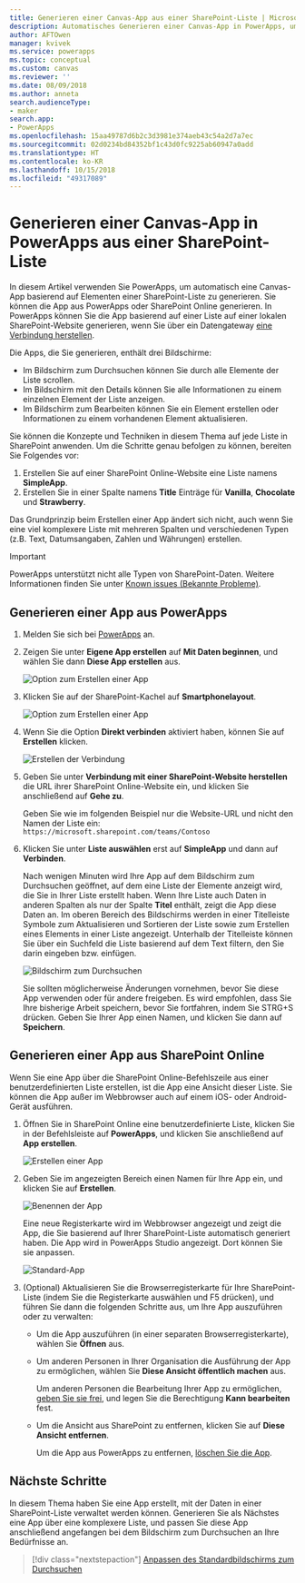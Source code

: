 ```yaml
---
title: Generieren einer Canvas-App aus einer SharePoint-Liste | Microsoft-Dokumentation
description: Automatisches Generieren einer Canvas-App in PowerApps, um Daten in einer SharePoint-Liste zu verwalten
author: AFTOwen
manager: kvivek
ms.service: powerapps
ms.topic: conceptual
ms.custom: canvas
ms.reviewer: ''
ms.date: 08/09/2018
ms.author: anneta
search.audienceType:
- maker
search.app:
- PowerApps
ms.openlocfilehash: 15aa49787d6b2c3d3981e374aeb43c54a2d7a7ec
ms.sourcegitcommit: 02d0234bd84352bf1c43d0fc9225ab60947a0add
ms.translationtype: HT
ms.contentlocale: ko-KR
ms.lasthandoff: 10/15/2018
ms.locfileid: "49317089"
---
```

# <a name="generate-a-canvas-app-in-powerapps-from-a-sharepoint-list"></a>Generieren einer Canvas-App in PowerApps aus einer SharePoint-Liste

In diesem Artikel verwenden Sie PowerApps, um automatisch eine Canvas-App basierend auf Elementen einer SharePoint-Liste zu generieren. Sie können die App aus PowerApps oder SharePoint Online generieren. In PowerApps können Sie die App basierend auf einer Liste auf einer lokalen SharePoint-Website generieren, wenn Sie über ein Datengateway [eine Verbindung herstellen](connect-to-sharepoint.md).

Die Apps, die Sie generieren, enthält drei Bildschirme:

- Im Bildschirm zum Durchsuchen können Sie durch alle Elemente der Liste scrollen.
- Im Bildschirm mit den Details können Sie alle Informationen zu einem einzelnen Element der Liste anzeigen.
- Im Bildschirm zum Bearbeiten können Sie ein Element erstellen oder Informationen zu einem vorhandenen Element aktualisieren.

Sie können die Konzepte und Techniken in diesem Thema auf jede Liste in SharePoint anwenden. Um die Schritte genau befolgen zu können, bereiten Sie Folgendes vor:

1. Erstellen Sie auf einer SharePoint Online-Website eine Liste namens **SimpleApp**.
2. Erstellen Sie in einer Spalte namens **Title** Einträge für **Vanilla**, **Chocolate** und **Strawberry**.

Das Grundprinzip beim Erstellen einer App ändert sich nicht, auch wenn Sie eine viel komplexere Liste mit mehreren Spalten und verschiedenen Typen (z.B. Text, Datumsangaben, Zahlen und Währungen) erstellen.

> [!IMPORTANT]
> PowerApps unterstützt nicht alle Typen von SharePoint-Daten. Weitere Informationen finden Sie unter [Known issues (Bekannte Probleme)](connections/connection-sharepoint-online.md#known-issues).

## <a name="generate-an-app-from-within-powerapps"></a>Generieren einer App aus PowerApps

1. Melden Sie sich bei [PowerApps](https://web.powerapps.com?utm_source=padocs&utm_medium=linkinadoc&utm_campaign=referralsfromdoc) an.

1. Zeigen Sie unter **Eigene App erstellen** auf **Mit Daten beginnen**, und wählen Sie dann **Diese App erstellen** aus.

    ![Option zum Erstellen einer App](./media/app-from-sharepoint/start-from-data.png)

1. Klicken Sie auf der SharePoint-Kachel auf **Smartphonelayout**.

    ![Option zum Erstellen einer App](./media/app-from-sharepoint/sharepoint-tile.png)

1. Wenn Sie die Option **Direkt verbinden** aktiviert haben, können Sie auf **Erstellen** klicken.

    ![Erstellen der Verbindung](./media/app-from-sharepoint/create-connection.png)

1. Geben Sie unter **Verbindung mit einer SharePoint-Website herstellen** die URL ihrer SharePoint Online-Website ein, und klicken Sie anschließend auf **Gehe zu**.

    Geben Sie wie im folgenden Beispiel nur die Website-URL und nicht den Namen der Liste ein:<br>`https://microsoft.sharepoint.com/teams/Contoso`

1. Klicken Sie unter **Liste auswählen** erst auf **SimpleApp** und dann auf **Verbinden**.

    Nach wenigen Minuten wird Ihre App auf dem Bildschirm zum Durchsuchen geöffnet, auf dem eine Liste der Elemente anzeigt wird, die Sie in Ihrer Liste erstellt haben. Wenn Ihre Liste auch Daten in anderen Spalten als nur der Spalte **Titel** enthält, zeigt die App diese Daten an. Im oberen Bereich des Bildschirms werden in einer Titelleiste Symbole zum Aktualisieren und Sortieren der Liste sowie zum Erstellen eines Elements in einer Liste angezeigt. Unterhalb der Titelleiste können Sie über ein Suchfeld die Liste basierend auf dem Text filtern, den Sie darin eingeben bzw. einfügen. 

    ![Bildschirm zum Durchsuchen](./media/app-from-sharepoint/browse-screen.png)

    Sie sollten möglicherweise Änderungen vornehmen, bevor Sie diese App verwenden oder für andere freigeben. Es wird empfohlen, dass Sie Ihre bisherige Arbeit speichern, bevor Sie fortfahren, indem Sie STRG+S drücken. Geben Sie Ihrer App einen Namen, und klicken Sie dann auf **Speichern**.

## <a name="generate-an-app-from-within-sharepoint-online"></a>Generieren einer App aus SharePoint Online

Wenn Sie eine App über die SharePoint Online-Befehlszeile aus einer benutzerdefinierten Liste erstellen, ist die App eine Ansicht dieser Liste. Sie können die App außer im Webbrowser auch auf einem iOS- oder Android-Gerät ausführen.

1. Öffnen Sie in SharePoint Online eine benutzerdefinierte Liste, klicken Sie in der Befehlsleiste auf **PowerApps**, und klicken Sie anschließend auf **App erstellen**.

    ![Erstellen einer App](./media/app-from-sharepoint/generate-new-app.png)

2. Geben Sie im angezeigten Bereich einen Namen für Ihre App ein, und klicken Sie auf **Erstellen**.

    ![Benennen der App](./media/app-from-sharepoint/app-name.png)

    Eine neue Registerkarte wird im Webbrowser angezeigt und zeigt die App, die Sie basierend auf Ihrer SharePoint-Liste automatisch generiert haben. Die App wird in PowerApps Studio angezeigt. Dort können Sie sie anpassen.

    ![Standard-App](./media/app-from-sharepoint/default-app.png)

3. (Optional) Aktualisieren Sie die Browserregisterkarte für Ihre SharePoint-Liste (indem Sie die Registerkarte auswählen und F5 drücken), und führen Sie dann die folgenden Schritte aus, um Ihre App auszuführen oder zu verwalten:

    - Um die App auszuführen (in einer separaten Browserregisterkarte), wählen Sie **Öffnen** aus.
    - Um anderen Personen in Ihrer Organisation die Ausführung der App zu ermöglichen, wählen Sie **Diese Ansicht öffentlich machen** aus.

        Um anderen Personen die Bearbeitung Ihrer App zu ermöglichen, [geben Sie sie frei](share-app.md), und legen Sie die Berechtigung **Kann bearbeiten** fest.

    - Um die Ansicht aus SharePoint zu entfernen, klicken Sie auf **Diese Ansicht entfernen**.

        Um die App aus PowerApps zu entfernen, [löschen Sie die App](delete-app.md).

## <a name="next-steps"></a>Nächste Schritte
In diesem Thema haben Sie eine App erstellt, mit der Daten in einer SharePoint-Liste verwaltet werden können. Generieren Sie als Nächstes eine App über eine komplexere Liste, und passen Sie diese App anschließend angefangen bei dem Bildschirm zum Durchsuchen an Ihre Bedürfnisse an.

> [!div class="nextstepaction"]
> [Anpassen des Standardbildschirms zum Durchsuchen](customize-layout-sharepoint.md)
